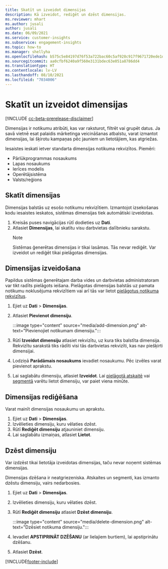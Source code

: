 ```yaml
---
title: Skatīt un izveidot dimensijas
description: Kā izveidot, rediģēt un dzēst dimensijas.
ms.reviewer: mhart
ms.author: jusali
author: jusali
ms.date: 06/09/2021
ms.service: customer-insights
ms.subservice: engagement-insights
ms.topic: how-to
ms.manager: shellyha
ms.openlocfilehash: b575c5e84197d76f53a722bac60c5af928c917f9671720ede1de38c4a7478be4
ms.sourcegitcommit: aa0cfbf6240a9f560e3131bdec63e051a8786dd4
ms.translationtype: HT
ms.contentlocale: lv-LV
ms.lasthandoff: 08/10/2021
ms.locfileid: "7034006"
---
```

# <a name="view-and-create-dimensions"></a>Skatīt un izveidot dimensijas

[!INCLUDE [cc-beta-prerelease-disclaimer](includes/cc-beta-prerelease-disclaimer.md)]

Dimensijas ir notikumu atribūti, kas var raksturot, filtrēt vai grupēt datus. Ja savā vietnē esat palaidis mārketinga veicināšanas atbalstu, varat izmantot dimensijas, lai šķirotu kampaņas pēc jauniem un lietotājiem, kas atgriežas.  

Iesaistes ieskati ietver standarta dimensijas notikuma rekvizītos. Piemēri:

- Pārlūkprogrammas nosaukums
- Lapas nosaukums
- Ierīces modelis
- Operētājsistēma
- Valsts/reģions

## <a name="view-dimensions"></a>Skatīt dimensijas

Dimensijas balstās uz esošo notikumu rekvizītiem. Izmantojot izsekošanas kodu iesaistes ieskatos, sistēmas dimensijas tiek automātiski izveidotas.

1. Kreisās puses navigācijas rūtī dodieties uz **Dati**. 
1. Atlasiet **Dimensijas**, lai skatītu visu darbvietas dalībnieku sarakstu. 
   > [!NOTE]
   > Sistēmas ģenerētas dimensijas ir tikai lasāmas. Tās nevar rediģēt. Var izveidot un rediģēt tikai pielāgotas dimensijas.

## <a name="create-a-dimension"></a>Dimensijas izveidošana

Papildus sistēmas ģenerētajam darba vides un darbvietas administratoram var tikt radīts pielāgots ieišana. Pielāgotas dimensijas balstās uz pamata notikumu noklusējuma rekvizītiem vai arī tās var lietot [pielāgotus notikuma rekvizītus](advanced-SDK-implementation.md).

1. Ejiet uz **Dati** > **Dimensijas**.
1. Atlasiet **Pievienot dimensiju**.

   :::image type="content" source="media/add-dimension.png" alt-text="Pievienojiet notikumam dimensiju.":::

1. Rūtī **Izveidot dimensiju** atlasiet rekvizītu, uz kura tiks balstīta dimensija. Rekvizītu sarakstā tiks rādīti visi tās darbvietas rekvizīti, kas nav piešķirti dimensijai.
1. Lodziņā **Parādāmais nosaukums** ievadiet nosaukumu. Pēc izvēles varat pievienot aprakstu.
1. Lai saglabātu dimensiju, atlasiet **Izveidot**. Lai [pielāgotā atskaitē](custom-reports.md) vai [segmentā](segments.md) varētu lietot dimensiju, var paiet viena minūte. 

## <a name="edit-a-dimension"></a>Dimensijas rediģēšana

Varat mainīt dimensijas nosaukumu un aprakstu.

1. Ejiet uz **Dati** > **Dimensijas**.
1. Izvēlieties dimensiju, kuru vēlaties dzēst.
1. Rūtī **Rediģēt dimensiju** atjauniniet dimensiju.
1. Lai saglabātu izmaiņas, atlasiet **Lietot**.

## <a name="delete-a-dimension"></a>Dzēst dimensiju

Var izdzēst tikai lietotāja izveidotas dimensijas, taču nevar noņemt sistēmas dimensijas.

Dimensijas dzēšana ir neatgriezeniska. Atskaites un segmenti, kas izmanto dzēstu dimensiju, vairs nedarbosies. 

1. Ejiet uz **Dati** > **Dimensijas**.
1. Izvēlieties dimensiju, kuru vēlaties dzēst.
1. Rūtī **Rediģēt dimensiju** atlasiet **Dzēst dimensiju**.

   :::image type="content" source="media/delete-dimension.png" alt-text="Dzēsiet notikuma dimensiju.":::

1. Ievadiet **APSTIPRINĀT DZĒŠANU** (ar lielajiem burtiem), lai apstiprinātu dzēšanu. 
1. Atlasiet **Dzēst**.

[!INCLUDE[footer-include](../includes/footer-banner.md)]
